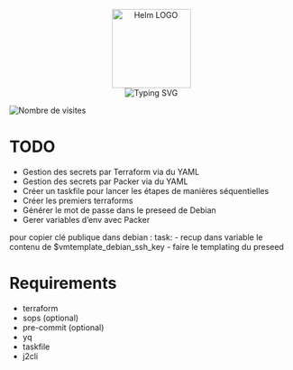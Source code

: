 <p align="center">
    <img src="https://avatars.githubusercontent.com/u/82603435?v=4" width="140px" alt="Helm LOGO"/>
    <br>
    <img src="https://readme-typing-svg.herokuapp.com?font=Fira+Code&pause=1000&center=true&vCenter=true&width=435&lines=GitOps;deployer-un-k3s;deployer-un-pfsense;deployer-un-proxmox" alt="Typing SVG" />
</p>

![Nombre de visites](https://visitor-badge.deta.dev/badge?page_id=qjoly.gitops)

# TODO

- Gestion des secrets par Terraform via du YAML
- Gestion des secrets par Packer via du YAML
- Créer un taskfile pour lancer les étapes de manières séquentielles
- Créer les premiers terraforms
- Générer le mot de passe dans le preseed de Debian
- Gerer variables d’env avec Packer

pour copier clé publique dans debian : 
task: 
    - recup dans variable le contenu de $vmtemplate_debian_ssh_key
    - faire le templating du preseed

# Requirements
- terraform
- sops (optional)
- pre-commit (optional)
- yq 
- taskfile
- j2cli
